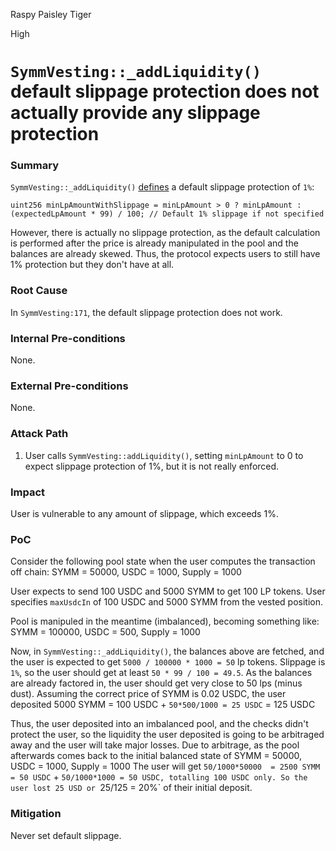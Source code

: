 Raspy Paisley Tiger

High

# `SymmVesting::_addLiquidity()` default slippage protection does not actually provide any slippage protection

### Summary

`SymmVesting::_addLiquidity()` [defines](https://github.com/sherlock-audit/2025-03-symm-io-stacking/blob/main/token/contracts/vesting/SymmVesting.sol#L177) a default slippage protection of `1%`:
```solidity
uint256 minLpAmountWithSlippage = minLpAmount > 0 ? minLpAmount : (expectedLpAmount * 99) / 100; // Default 1% slippage if not specified
```
However, there is actually no slippage protection, as the default calculation is performed after the price is already manipulated in the pool and the balances are already skewed. Thus, the protocol expects users to still have 1% protection but they don't have at all.

### Root Cause

In `SymmVesting:171`, the default slippage protection does not work.

### Internal Pre-conditions

None.

### External Pre-conditions

None.

### Attack Path

1. User calls `SymmVesting::addLiquidity()`, setting `minLpAmount` to 0 to expect slippage protection of 1%, but it is not really enforced.

### Impact

User is vulnerable to any amount of slippage, which exceeds 1%.

### PoC

Consider the following pool state when the user computes the transaction off chain:
SYMM = 50000, USDC = 1000, Supply = 1000

User expects to send 100 USDC and 5000 SYMM to get 100 LP tokens.
User specifies `maxUsdcIn` of 100 USDC and 5000 SYMM from the vested position.

Pool is manipuled in the meantime (imbalanced), becoming something like:
SYMM = 100000, USDC = 500, Supply = 1000

Now, in `SymmVesting::_addLiquidity()`, the balances above are fetched, and the user is expected to get `5000 / 100000 * 1000 = 50` lp tokens.
Slippage is `1%`, so the user should get at least `50 * 99 / 100 = 49.5`.
As the balances are already factored in, the user should get very close to 50 lps (minus dust).
Assuming the correct price of SYMM is 0.02 USDC, the user deposited 5000 SYMM = 100 USDC + `50*500/1000 = 25 USDC` = 125 USDC

Thus, the user deposited into an imbalanced pool, and the checks didn't protect the user, so the liquidity the user deposited is going to be arbitraged away and the user will take major losses.
Due to arbitrage, as the pool afterwards comes back to the initial balanced state of
SYMM = 50000, USDC = 1000, Supply = 1000
The user will get `50/1000*50000  = 2500 SYMM = 50 USDC` + `50/1000*1000 = 50 USDC, totalling 100 USDC only. So the user lost 25 USD or `25/125 = 20%` of their initial deposit.

### Mitigation

Never set default slippage.